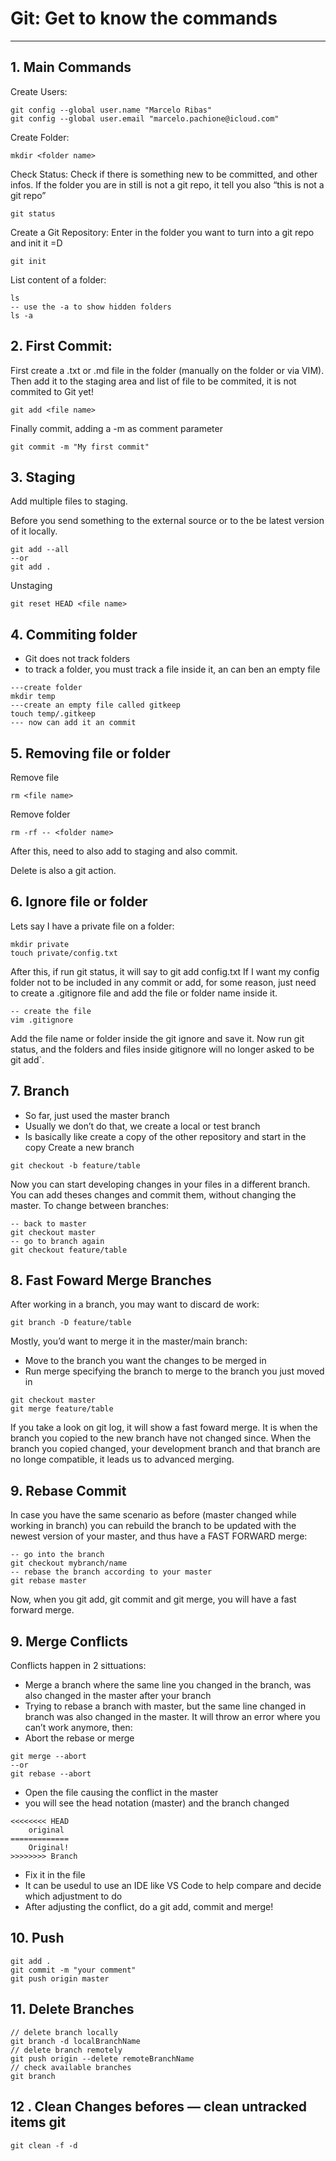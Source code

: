 # Git: Get to know the commands
---

## 1. Main Commands

Create Users:
```
git config --global user.name "Marcelo Ribas"
git config --global user.email "marcelo.pachione@icloud.com"
```

Create Folder:
```
mkdir <folder name>
```

Check Status:
Check if there is something new to be committed, and other infos. If the folder you are in still is not a git repo, it tell you also “this is not a git repo”

```
git status
```

Create a Git Repository:
Enter in the folder you want to turn into a git repo and init it =D
```
git init
```

List content of a folder:
```
ls
-- use the -a to show hidden folders
ls -a
```

## 2. First Commit:
First create a .txt or .md file in the folder (manually on the folder or via VIM).
Then add it to the staging area and list of file to be commited, it is not commited to Git yet!

```
git add <file name>
```

Finally commit, adding a -m as comment parameter

```
git commit -m "My first commit"
```

## 3. Staging
Add multiple files to staging.

Before you send something to the external source or to the be latest version of it locally.

```
git add --all
--or
git add .
```

Unstaging

```
git reset HEAD <file name>
```

## 4. Commiting folder

* Git does not track folders
* to track a folder, you must track a file inside it, an can ben an empty file

```
---create folder
mkdir temp
---create an empty file called gitkeep
touch temp/.gitkeep
--- now can add it an commit
```

## 5. Removing file or folder
Remove file

```
rm <file name>
```

Remove folder
```
rm -rf -- <folder name>
```

After this, need to also add to staging and also commit.

Delete is also a git action.

## 6. Ignore file or folder
Lets say I have a private file on a folder:
```
mkdir private
touch private/config.txt
```

After this, if run git status, it will say to git add config.txt If I want my config folder not to be included in any commit or add, for some reason, just need to create a .gitignore file and add the file or folder name inside it.

```
-- create the file
vim .gitignore
```

Add the file name or folder inside the git ignore and save it.
Now run git status, and the folders and files inside gitignore will no longer asked to be git add`.

## 7. Branch
* So far, just used the master branch
* Usually we don’t do that, we create a local or test branch
* Is basically like create a copy of the other repository and start in the copy Create a new branch

```
git checkout -b feature/table
```

Now you can start developing changes in your files in a different branch.
You can add theses changes and commit them, without changing the master.
To change between branches:

```
-- back to master
git checkout master
-- go to branch again
git checkout feature/table
```

## 8. Fast Foward Merge Branches
After working in a branch, you may want to discard de work:

```
git branch -D feature/table
```

Mostly, you’d want to merge it in the master/main branch:

* Move to the branch you want the changes to be merged in
* Run merge specifying the branch to merge to the branch you just moved in

```
git checkout master
git merge feature/table
```

If you take a look on git log, it will show a fast foward merge.
It is when the branch you copied to the new branch have not changed since.
When the branch you copied changed, your development branch and that branch are no longe compatible, it leads us to advanced merging.

## 9. Rebase Commit
In case you have the same scenario as before (master changed while working in branch) you can rebuild the branch to be updated with the newest version of your master, and thus have a FAST FORWARD merge:

```
-- go into the branch 
git checkout mybranch/name
-- rebase the branch according to your master
git rebase master
```

Now, when you git add, git commit and git merge, you will have a fast forward merge.

## 9. Merge Conflicts
Conflicts happen in 2 sittuations:

* Merge a branch where the same line you changed in the branch, was also changed in the master after your branch
* Trying to rebase a branch with master, but the same line changed in branch was also changed in the master. It will throw an error where you can’t work anymore, then:
* Abort the rebase or merge

```
git merge --abort
--or
git rebase --abort
```

* Open the file causing the conflict in the master
* you will see the head notation (master) and the branch changed

```
<<<<<<<< HEAD
    original
=============
    Original!
>>>>>>>> Branch
```

* Fix it in the file
* It can be usedul to use an IDE like VS Code to help compare and decide which adjustment to do
* After adjusting the conflict, do a git add, commit and merge!

## 10. Push
```
git add .
git commit -m "your comment"
git push origin master
```

## 11. Delete Branches
```
// delete branch locally
git branch -d localBranchName
// delete branch remotely
git push origin --delete remoteBranchName
// check available branches
git branch
```

## 12 . Clean Changes befores — clean untracked items git
```
git clean -f -d
```